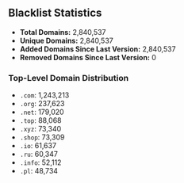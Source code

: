 ## Blacklist Statistics

- **Total Domains:** 2,840,537
- **Unique Domains:** 2,840,537
- **Added Domains Since Last Version:** 2,840,537
- **Removed Domains Since Last Version:** 0

### Top-Level Domain Distribution

-  `.com`: 1,243,213
-  `.org`: 237,623
-  `.net`: 179,020
-  `.top`: 88,068
-  `.xyz`: 73,340
-  `.shop`: 73,309
-  `.io`: 61,637
-  `.ru`: 60,347
-  `.info`: 52,112
-  `.pl`: 48,734
